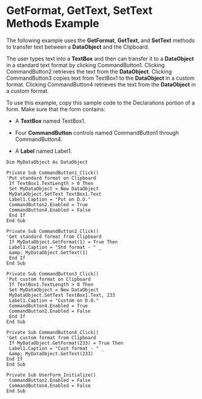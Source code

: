 
# GetFormat, GetText, SetText Methods Example

The following example uses the  **GetFormat**, **GetText**, and **SetText** methods to transfer text between a **DataObject** and the Clipboard.

The user types text into a  **TextBox** and then can transfer it to a **DataObject** in a standard text format by clicking CommandButton1. Clicking CommandButton2 retrieves the text from the **DataObject**. Clicking CommandButton3 copies text from TextBox1 to the **DataObject** in a custom format. Clicking CommandButton4 retrieves the text from the **DataObject** in a custom format.

To use this example, copy this sample code to the Declarations portion of a form. Make sure that the form contains:



- A  **TextBox** named TextBox1.
    
- Four  **CommandButton** controls named CommandButton1 through CommandButton4.
    
- A  **Label** named Label1.
    




```
Dim MyDataObject As DataObject 
 
Private Sub CommandButton1_Click() 
'Put standard format on Clipboard 
 If TextBox1.TextLength > 0 Then 
 Set MyDataObject = New DataObject 
 MyDataObject.SetText TextBox1.Text 
 Label1.Caption = "Put on D.O." 
 CommandButton2.Enabled = True 
 CommandButton4.Enabled = False 
 End If 
End Sub 
 
Private Sub CommandButton2_Click() 
'Get standard format from Clipboard 
 If MyDataObject.GetFormat(1) = True Then 
 Label1.Caption = "Std format - " _ 
 &amp; MyDataObject.GetText(1) 
 End If 
End Sub 
 
Private Sub CommandButton3_Click() 
'Put custom format on Clipboard 
 If TextBox1.TextLength > 0 Then 
 Set MyDataObject = New DataObject 
 MyDataObject.SetText TextBox1.Text, 233 
 Label1.Caption = "Custom on D.O." 
 CommandButton4.Enabled = True 
 CommandButton2.Enabled = False 
 End If 
End Sub 
 
Private Sub CommandButton4_Click() 
'Get custom format from Clipboard 
 If MyDataObject.GetFormat(233) = True Then 
 Label1.Caption = "Cust format - " _ 
 &amp; MyDataObject.GetText(233) 
End If 
End Sub 
 
Private Sub UserForm_Initialize() 
 CommandButton2.Enabled = False 
 CommandButton4.Enabled = False 
End Sub
```

